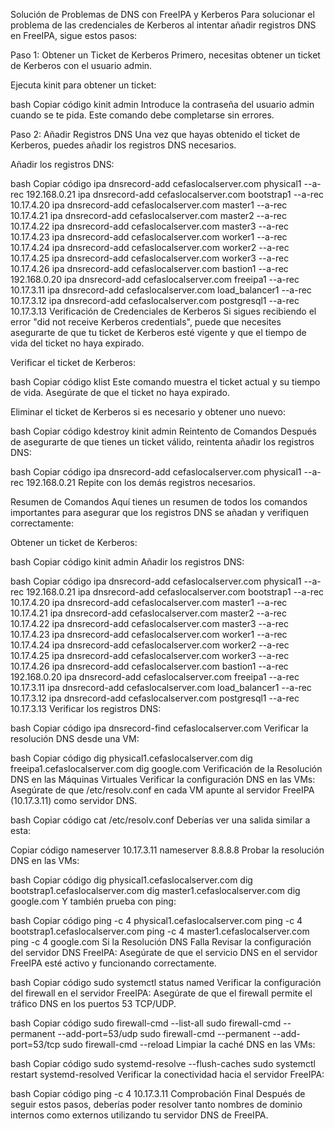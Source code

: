 Solución de Problemas de DNS con FreeIPA y Kerberos
Para solucionar el problema de las credenciales de Kerberos al intentar añadir registros DNS en FreeIPA, sigue estos pasos:

Paso 1: Obtener un Ticket de Kerberos
Primero, necesitas obtener un ticket de Kerberos con el usuario admin.

Ejecuta kinit para obtener un ticket:

bash
Copiar código
kinit admin
Introduce la contraseña del usuario admin cuando se te pida. Este comando debe completarse sin errores.

Paso 2: Añadir Registros DNS
Una vez que hayas obtenido el ticket de Kerberos, puedes añadir los registros DNS necesarios.

Añadir los registros DNS:

bash
Copiar código
ipa dnsrecord-add cefaslocalserver.com physical1 --a-rec 192.168.0.21
ipa dnsrecord-add cefaslocalserver.com bootstrap1 --a-rec 10.17.4.20
ipa dnsrecord-add cefaslocalserver.com master1 --a-rec 10.17.4.21
ipa dnsrecord-add cefaslocalserver.com master2 --a-rec 10.17.4.22
ipa dnsrecord-add cefaslocalserver.com master3 --a-rec 10.17.4.23
ipa dnsrecord-add cefaslocalserver.com worker1 --a-rec 10.17.4.24
ipa dnsrecord-add cefaslocalserver.com worker2 --a-rec 10.17.4.25
ipa dnsrecord-add cefaslocalserver.com worker3 --a-rec 10.17.4.26
ipa dnsrecord-add cefaslocalserver.com bastion1 --a-rec 192.168.0.20
ipa dnsrecord-add cefaslocalserver.com freeipa1 --a-rec 10.17.3.11
ipa dnsrecord-add cefaslocalserver.com load_balancer1 --a-rec 10.17.3.12
ipa dnsrecord-add cefaslocalserver.com postgresql1 --a-rec 10.17.3.13
Verificación de Credenciales de Kerberos
Si sigues recibiendo el error "did not receive Kerberos credentials", puede que necesites asegurarte de que tu ticket de Kerberos esté vigente y que el tiempo de vida del ticket no haya expirado.

Verificar el ticket de Kerberos:

bash
Copiar código
klist
Este comando muestra el ticket actual y su tiempo de vida. Asegúrate de que el ticket no haya expirado.

Eliminar el ticket de Kerberos si es necesario y obtener uno nuevo:

bash
Copiar código
kdestroy
kinit admin
Reintento de Comandos
Después de asegurarte de que tienes un ticket válido, reintenta añadir los registros DNS:

bash
Copiar código
ipa dnsrecord-add cefaslocalserver.com physical1 --a-rec 192.168.0.21
Repite con los demás registros necesarios.

Resumen de Comandos
Aquí tienes un resumen de todos los comandos importantes para asegurar que los registros DNS se añadan y verifiquen correctamente:

Obtener un ticket de Kerberos:

bash
Copiar código
kinit admin
Añadir los registros DNS:

bash
Copiar código
ipa dnsrecord-add cefaslocalserver.com physical1 --a-rec 192.168.0.21
ipa dnsrecord-add cefaslocalserver.com bootstrap1 --a-rec 10.17.4.20
ipa dnsrecord-add cefaslocalserver.com master1 --a-rec 10.17.4.21
ipa dnsrecord-add cefaslocalserver.com master2 --a-rec 10.17.4.22
ipa dnsrecord-add cefaslocalserver.com master3 --a-rec 10.17.4.23
ipa dnsrecord-add cefaslocalserver.com worker1 --a-rec 10.17.4.24
ipa dnsrecord-add cefaslocalserver.com worker2 --a-rec 10.17.4.25
ipa dnsrecord-add cefaslocalserver.com worker3 --a-rec 10.17.4.26
ipa dnsrecord-add cefaslocalserver.com bastion1 --a-rec 192.168.0.20
ipa dnsrecord-add cefaslocalserver.com freeipa1 --a-rec 10.17.3.11
ipa dnsrecord-add cefaslocalserver.com load_balancer1 --a-rec 10.17.3.12
ipa dnsrecord-add cefaslocalserver.com postgresql1 --a-rec 10.17.3.13
Verificar los registros DNS:

bash
Copiar código
ipa dnsrecord-find cefaslocalserver.com
Verificar la resolución DNS desde una VM:

bash
Copiar código
dig physical1.cefaslocalserver.com
dig freeipa1.cefaslocalserver.com
dig google.com
Verificación de la Resolución DNS en las Máquinas Virtuales
Verificar la configuración DNS en las VMs:
Asegúrate de que /etc/resolv.conf en cada VM apunte al servidor FreeIPA (10.17.3.11) como servidor DNS.

bash
Copiar código
cat /etc/resolv.conf
Deberías ver una salida similar a esta:

Copiar código
nameserver 10.17.3.11
nameserver 8.8.8.8
Probar la resolución DNS en las VMs:

bash
Copiar código
dig physical1.cefaslocalserver.com
dig bootstrap1.cefaslocalserver.com
dig master1.cefaslocalserver.com
dig google.com
Y también prueba con ping:

bash
Copiar código
ping -c 4 physical1.cefaslocalserver.com
ping -c 4 bootstrap1.cefaslocalserver.com
ping -c 4 master1.cefaslocalserver.com
ping -c 4 google.com
Si la Resolución DNS Falla
Revisar la configuración del servidor DNS FreeIPA:
Asegúrate de que el servicio DNS en el servidor FreeIPA esté activo y funcionando correctamente.

bash
Copiar código
sudo systemctl status named
Verificar la configuración del firewall en el servidor FreeIPA:
Asegúrate de que el firewall permite el tráfico DNS en los puertos 53 TCP/UDP.

bash
Copiar código
sudo firewall-cmd --list-all
sudo firewall-cmd --permanent --add-port=53/udp
sudo firewall-cmd --permanent --add-port=53/tcp
sudo firewall-cmd --reload
Limpiar la caché DNS en las VMs:

bash
Copiar código
sudo systemd-resolve --flush-caches
sudo systemctl restart systemd-resolved
Verificar la conectividad hacia el servidor FreeIPA:

bash
Copiar código
ping -c 4 10.17.3.11
Comprobación Final
Después de seguir estos pasos, deberías poder resolver tanto nombres de dominio internos como externos utilizando tu servidor DNS de FreeIPA.